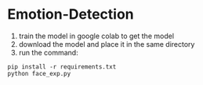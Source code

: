# Emotion-Detection

1. train the model in google colab to get the model
2. download the model and place it in the same directory
3. run the command:
~~~
pip install -r requirements.txt
python face_exp.py
~~~
